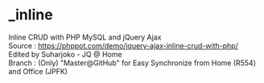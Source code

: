 # _inline<br>
Inline CRUD with PHP MySQL and jQuery Ajax<br>
Source : https://phppot.com/demo/jquery-ajax-inline-crud-with-php/<br>
Edited by Suharjoko - JQ @ Home<br>
Branch : (Only) "Master@GitHub" for Easy Synchronize from Home (R554) and Office (JPFK)